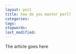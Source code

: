 ```yaml
---
layout: post
title: how do you master perl?
categories:
tags:
stopwords:
last_modified:
---
```


The article goes here

